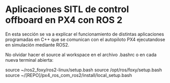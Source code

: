 # Aplicaciones SITL de control offboard en PX4 con ROS 2
En esta sección se va a explicar el funcionamiento de distintas aplicaciones programadas en C++ que se comunican con el autopiloto PX4 ejecutandose en simulación mediante ROS2.

No olvidar hacer el source al workspace en el archivo .bashrc o en cada nueva terminal abierta:

source ~/ros2_foxy/ros2-linux/setup.bash
source /opt/ros/foxy/setup.bash
source ~/[REPO]/px4_ros_com_ros2/install/local_setup.bash

